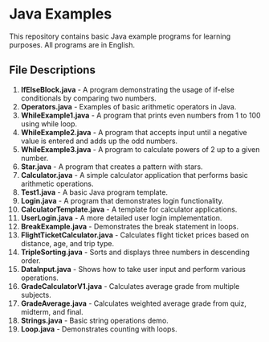 # Java Examples

This repository contains basic Java example programs for learning purposes. All programs are in English.

## File Descriptions

1. **IfElseBlock.java** - A program demonstrating the usage of if-else conditionals by comparing two numbers.
2. **Operators.java** - Examples of basic arithmetic operators in Java.
3. **WhileExample1.java** - A program that prints even numbers from 1 to 100 using while loop.
4. **WhileExample2.java** - A program that accepts input until a negative value is entered and adds up the odd numbers.
5. **WhileExample3.java** - A program to calculate powers of 2 up to a given number.
6. **Star.java** - A program that creates a pattern with stars.
7. **Calculator.java** - A simple calculator application that performs basic arithmetic operations.
8. **Test1.java** - A basic Java program template.
9. **Login.java** - A program that demonstrates login functionality.
10. **CalculatorTemplate.java** - A template for calculator applications.
11. **UserLogin.java** - A more detailed user login implementation.
12. **BreakExample.java** - Demonstrates the break statement in loops.
13. **FlightTicketCalculator.java** - Calculates flight ticket prices based on distance, age, and trip type.
14. **TripleSorting.java** - Sorts and displays three numbers in descending order.
15. **DataInput.java** - Shows how to take user input and perform various operations.
16. **GradeCalculatorV1.java** - Calculates average grade from multiple subjects.
17. **GradeAverage.java** - Calculates weighted average grade from quiz, midterm, and final.
18. **Strings.java** - Basic string operations demo.
19. **Loop.java** - Demonstrates counting with loops.

 
